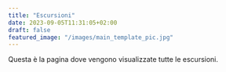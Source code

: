 ```yaml
---
title: "Escursioni"
date: 2023-09-05T11:31:05+02:00
draft: false
featured_image: "/images/main_template_pic.jpg"
---
```


Questa è la pagina dove vengono visualizzate tutte le escursioni.